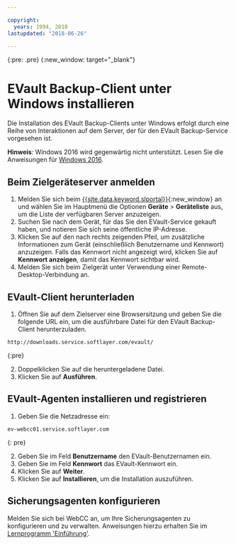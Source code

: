 ```yaml
---

copyright:
  years: 1994, 2018
lastupdated: "2018-06-26"

---
```

{:pre: .pre}
{:new_window: target="_blank"}

# EVault Backup-Client unter Windows installieren

Die Installation des EVault Backup-Clients unter Windows erfolgt durch eine Reihe von Interaktionen auf dem Server, der für den EVault Backup-Service vorgesehen ist.

**Hinweis**: Windows 2016 wird gegenwärtig nicht unterstützt. Lesen Sie die Anweisungen für [Windows 2016](install-evault-windows2016.html).

## Beim Zielgeräteserver anmelden

1. Melden Sie sich beim [{{site.data.keyword.slportal}}](https://control.softlayer.com/){:new_window} an und wählen Sie im Hauptmenü die Optionen **Geräte** > **Geräteliste** aus, um die Liste der verfügbaren Server anzuzeigen.
2. Suchen Sie nach dem Gerät, für das Sie den EVault-Service gekauft haben, und notieren Sie sich seine öffentliche IP-Adresse.
3. Klicken Sie auf den nach rechts zeigenden Pfeil, um zusätzliche Informationen zum Gerät (einschließlich Benutzername und Kennwort) anzuzeigen. Falls das Kennwort nicht angezeigt wird, klicken Sie auf **Kennwort anzeigen**, damit das Kennwort sichtbar wird. 
4. Melden Sie sich beim Zielgerät unter Verwendung einer Remote-Desktop-Verbindung an.

## EVault-Client herunterladen

1. Öffnen Sie auf dem Zielserver eine Browsersitzung und geben Sie die folgende URL ein, um die ausführbare Datei für den EVault Backup-Client herunterzuladen. <br/>
  ```
  http://downloads.service.softlayer.com/evault/
  ```
  {:pre}
  
2. Doppelklicken Sie auf die heruntergeladene Datei.
3. Klicken Sie auf **Ausführen**.


## EVault-Agenten installieren und registrieren
 
1. Geben Sie die Netzadresse ein: <br />
  ```
  ev-webcc01.service.softlayer.com
  ```
  {: pre}
  
2. Geben Sie im Feld **Benutzername** den EVault-Benutzernamen ein. 
3. Geben Sie im Feld **Kennwort** das EVault-Kennwort ein. 
6. Klicken Sie auf **Weiter**. 
7. Klicken Sie auf **Installieren**, um die Installation auszuführen.

## Sicherungsagenten konfigurieren

Melden Sie sich bei WebCC an, um Ihre Sicherungsagenten zu konfigurieren und zu verwalten. Anweisungen hierzu erhalten Sie im [Lernprogramm 'Einführung'](index.html#configuring-evault-agent-in-webcc).
